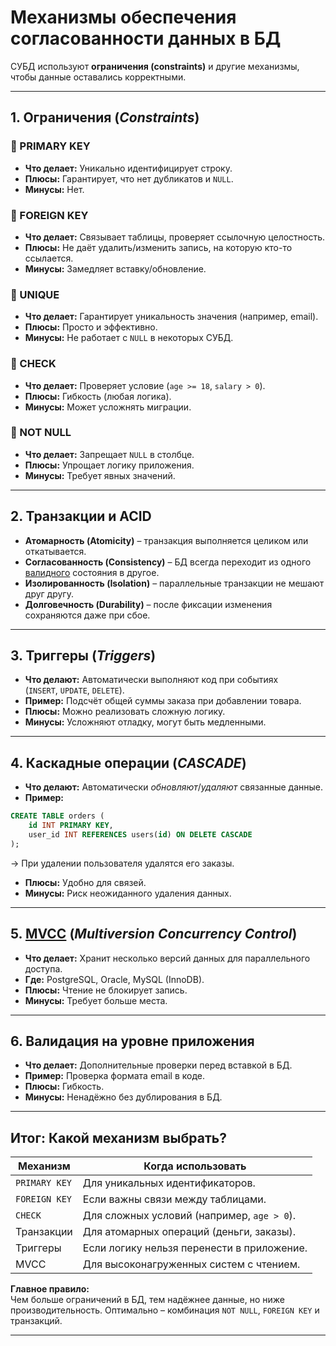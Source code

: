# **Механизмы обеспечения согласованности данных в БД**

СУБД используют **ограничения (constraints)** и другие механизмы, чтобы данные оставались корректными.

---
## **1. Ограничения** (*Constraints*)

### **🔹 PRIMARY KEY**
- **Что делает:** Уникально идентифицирует строку.    
- **Плюсы:** Гарантирует, что нет дубликатов и `NULL`.    
- **Минусы:** Нет.    

### **🔹 FOREIGN KEY**
- **Что делает:** Связывает таблицы, проверяет ссылочную целостность.    
- **Плюсы:** Не даёт удалить/изменить запись, на которую кто-то ссылается.    
- **Минусы:** Замедляет вставку/обновление.    

### **🔹 UNIQUE**
- **Что делает:** Гарантирует уникальность значения (например, email).    
- **Плюсы:** Просто и эффективно.    
- **Минусы:** Не работает с `NULL` в некоторых СУБД.    

### **🔹 CHECK**
- **Что делает:** Проверяет условие (`age >= 18`, `salary > 0`).    
- **Плюсы:** Гибкость (любая логика).    
- **Минусы:** Может усложнять миграции.    

### **🔹 NOT NULL**
- **Что делает:** Запрещает `NULL` в столбце.    
- **Плюсы:** Упрощает логику приложения.    
- **Минусы:** Требует явных значений.    

---
## **2. Транзакции и ACID**
- **Атомарность (Atomicity)** – транзакция выполняется целиком или откатывается. 
- **Согласованность (Consistency)** – БД всегда переходит из одного <u>валидного</u> состояния в другое.    
- **Изолированность (Isolation)** – параллельные транзакции не мешают друг другу.
- **Долговечность (Durability)** – после фиксации изменения сохраняются даже при сбое.

---
## **3. Триггеры** (*Triggers*)
- **Что делают:** Автоматически выполняют код при событиях (`INSERT`, `UPDATE`, `DELETE`).    
- **Пример:** Подсчёт общей суммы заказа при добавлении товара.    
- **Плюсы:** Можно реализовать сложную логику.    
- **Минусы:** Усложняют отладку, могут быть медленными.    

---
## **4. Каскадные операции** (*CASCADE*)
- **Что делают:** Автоматически *обновляют*/*удаляют* связанные данные.    
- **Пример:**
```sql
CREATE TABLE orders (
    id INT PRIMARY KEY,
    user_id INT REFERENCES users(id) ON DELETE CASCADE
);
```
→ При удалении пользователя удалятся его заказы.
    
- **Плюсы:** Удобно для связей.    
- **Минусы:** Риск неожиданного удаления данных.    

---
## **5.** [**MVCC**](MVCC.md) (*Multiversion Concurrency Control*)
- **Что делает:** Хранит несколько версий данных для параллельного доступа.    
- **Где:** PostgreSQL, Oracle, MySQL (InnoDB).    
- **Плюсы:** Чтение не блокирует запись.    
- **Минусы:** Требует больше места.    

---
## **6. Валидация на уровне приложения**
- **Что делает:** Дополнительные проверки перед вставкой в БД.    
- **Пример:** Проверка формата email в коде.    
- **Плюсы:** Гибкость.    
- **Минусы:** Ненадёжно без дублирования в БД.    

---
## **Итог: Какой механизм выбрать?**

| **Механизм**  | **Когда использовать**                     |
| ------------- | ------------------------------------------ |
| `PRIMARY KEY` | Для уникальных идентификаторов.            |
| `FOREIGN KEY` | Если важны связи между таблицами.          |
| `CHECK`       | Для сложных условий (например, `age > 0`). |
| Транзакции    | Для атомарных операций (деньги, заказы).   |
| Триггеры      | Если логику нельзя перенести в приложение. |
| MVCC          | Для высоконагруженных систем с чтением.    |

**Главное правило:**  
Чем больше ограничений в БД, тем надёжнее данные, но ниже производительность. Оптимально – комбинация `NOT NULL`, `FOREIGN KEY` и транзакций.

---

